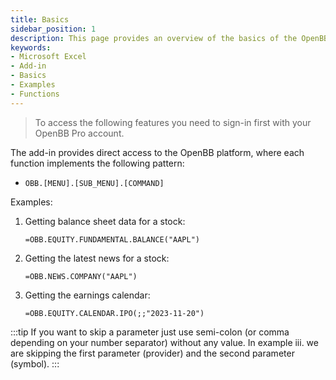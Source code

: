 ```yaml
---
title: Basics
sidebar_position: 1
description: This page provides an overview of the basics of the OpenBB add-in for Microsoft Excel. It covers the basic usage of the add-in and the available functions.
keywords:
- Microsoft Excel
- Add-in
- Basics
- Examples
- Functions
---
```


> To access the following features you need to sign-in first with your OpenBB Pro account.

The add-in provides direct access to the OpenBB platform, where each function implements the following pattern:

- `OBB.[MENU].[SUB_MENU].[COMMAND]`

Examples:

1. Getting balance sheet data for a stock:

    ```excel
    =OBB.EQUITY.FUNDAMENTAL.BALANCE("AAPL")
    ```

2. Getting the latest news for a stock:

    ```excel
    =OBB.NEWS.COMPANY("AAPL")
    ```

3. Getting the earnings calendar:

    ```excel
    =OBB.EQUITY.CALENDAR.IPO(;;"2023-11-20")
    ```

:::tip
If you want to skip a parameter just use semi-colon (or comma depending on your number separator) without any value. In example iii. we are skipping the first parameter (provider) and the second parameter (symbol).
:::
